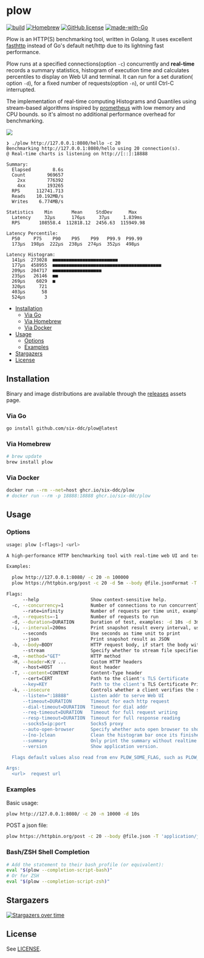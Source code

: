 # plow <!-- omit in toc -->

[![build](https://github.com/six-ddc/plow/actions/workflows/release.yml/badge.svg)](https://github.com/six-ddc/plow/actions/workflows/release.yml)
[![Homebrew](https://img.shields.io/badge/dynamic/json.svg?url=https://formulae.brew.sh/api/formula/plow.json&query=$.versions.stable&label=homebrew)](https://formulae.brew.sh/formula/plow)
[![GitHub license](https://img.shields.io/github/license/six-ddc/plow.svg)](https://github.com/six-ddc/plow/blob/main/LICENSE)
[![made-with-Go](https://img.shields.io/badge/Made%20with-Go-1f425f.svg)](http://golang.org)

Plow is an HTTP(S) benchmarking tool, written in Golang. It uses
excellent [fasthttp](https://github.com/valyala/fasthttp#http-client-comparison-with-nethttp) instead of Go's default
net/http due to its lightning fast performance.

Plow runs at a specified connections(option `-c`) concurrently and **real-time** records a summary statistics, histogram
of execution time and calculates percentiles to display on Web UI and terminal. It can run for a set duration(
option `-d`), for a fixed number of requests(option `-n`), or until Ctrl-C interrupted.

The implementation of real-time computing Histograms and Quantiles using stream-based algorithms inspired
by [prometheus](https://github.com/prometheus/client_golang) with low memory and CPU bounds. so it's almost no
additional performance overhead for benchmarking.

![](https://github.com/six-ddc/plow/blob/main/demo.gif?raw=true)

```text
❯ ./plow http://127.0.0.1:8080/hello -c 20
Benchmarking http://127.0.0.1:8080/hello using 20 connection(s).
@ Real-time charts is listening on http://[::]:18888

Summary:
  Elapsed        8.6s
  Count        969657
    2xx        776392
    4xx        193265
  RPS      112741.713
  Reads    10.192MB/s
  Writes    6.774MB/s

Statistics    Min       Mean     StdDev      Max
  Latency     32µs      176µs     37µs     1.839ms
  RPS       108558.4  112818.12  2456.63  115949.98

Latency Percentile:
  P50     P75    P90    P95    P99   P99.9  P99.99
  173µs  198µs  222µs  238µs  274µs  352µs  498µs

Latency Histogram:
  141µs  273028  ■■■■■■■■■■■■■■■■■■■■■■■■
  177µs  458955  ■■■■■■■■■■■■■■■■■■■■■■■■■■■■■■■■■■■■■■■■
  209µs  204717  ■■■■■■■■■■■■■■■■■■
  235µs   26146  ■■
  269µs    6029  ■
  320µs     721
  403µs      58
  524µs       3
```

- [Installation](#installation)
    - [Via Go](#via-go)
    - [Via Homebrew](#via-homebrew)
    - [Via Docker](#via-docker)
- [Usage](#usage)
    - [Options](#options)
    - [Examples](#examples)
- [Stargazers](#Stargazers)
- [License](#license)

## Installation

Binary and image distributions are available through the [releases](https://github.com/six-ddc/plow/releases)
assets page.

### Via Go

```bash
go install github.com/six-ddc/plow@latest
```

### Via Homebrew

```sh
# brew update
brew install plow
```

### Via Docker

```bash
docker run --rm --net=host ghcr.io/six-ddc/plow
# docker run --rm -p 18888:18888 ghcr.io/six-ddc/plow
```

## Usage

### Options

```bash
usage: plow [<flags>] <url>

A high-performance HTTP benchmarking tool with real-time web UI and terminal displaying

Examples:

  plow http://127.0.0.1:8080/ -c 20 -n 100000
  plow https://httpbin.org/post -c 20 -d 5m --body @file.jsonFormat -T 'application/jsonFormat' -m POST

Flags:
      --help                   Show context-sensitive help.
  -c, --concurrency=1          Number of connections to run concurrently
      --rate=infinity          Number of requests per time unit, examples: --rate 50 --rate 10/ms
  -n, --requests=-1            Number of requests to run
  -d, --duration=DURATION      Duration of test, examples: -d 10s -d 3m
  -i, --interval=200ms         Print snapshot result every interval, use 0 to print once at the end
      --seconds                Use seconds as time unit to print
      --json                   Print snapshot result as JSON
  -b, --body=BODY              HTTP request body, if start the body with @, the rest should be a filename to read
      --stream                 Specify whether to stream file specified by '--body @file' using chunked encoding or to read into memory
  -m, --method="GET"           HTTP method
  -H, --header=K:V ...         Custom HTTP headers
      --host=HOST              Host header
  -T, --content=CONTENT        Content-Type header
      --cert=CERT              Path to the client's TLS Certificate
      --key=KEY                Path to the client's TLS Certificate Private Key
  -k, --insecure               Controls whether a client verifies the server's certificate chain and host name
      --listen=":18888"        Listen addr to serve Web UI
      --timeout=DURATION       Timeout for each http request
      --dial-timeout=DURATION  Timeout for dial addr
      --req-timeout=DURATION   Timeout for full request writing
      --resp-timeout=DURATION  Timeout for full response reading
      --socks5=ip:port         Socks5 proxy
      --auto-open-browser      Specify whether auto open browser to show Web charts
      --[no-]clean             Clean the histogram bar once its finished. Default is true
      --summary                Only print the summary without realtime reports
      --version                Show application version.

  Flags default values also read from env PLOW_SOME_FLAG, such as PLOW_TIMEOUT=5s equals to --timeout=5s

Args:
  <url>  request url
```

### Examples

Basic usage:

```bash
plow http://127.0.0.1:8080/ -c 20 -n 10000 -d 10s
```

POST a json file:

```bash
plow https://httpbin.org/post -c 20 --body @file.json -T 'application/json' -m POST
```

### Bash/ZSH Shell Completion

```bash
# Add the statement to their bash_profile (or equivalent):
eval "$(plow --completion-script-bash)"
# Or for ZSH
eval "$(plow --completion-script-zsh)"
```

## Stargazers

[![Stargazers over time](https://starchart.cc/six-ddc/plow.svg)](https://starchart.cc/six-ddc/plow)

## License

See [LICENSE](https://github.com/six-ddc/plow/blob/master/LICENSE).

